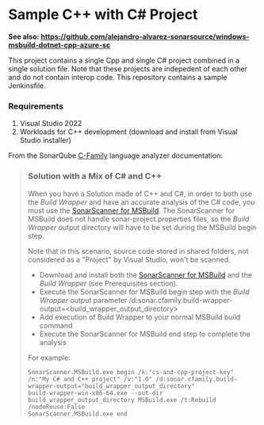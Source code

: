 # Sample C++ with C# Project

**See also: https://github.com/alejandro-alvarez-sonarsource/windows-msbuild-dotnet-cpp-azure-sc**

This project contains a single Cpp and single C# project combined in a single solution file. Note that these projects are indepedent of each other and do not contain interop code. This repository contains a sample Jenkinsfile.

### Requirements
1. Visual Studio 2022
2. Workloads for C++ development (download and install from Visual Studio installer)

From the SonarQube [C-Family](https://docs.sonarqube.org/latest/analysis/languages/cfamily/) language analyzer documentation:
> ### Solution with a Mix of C# and C++
>
> When you have a Solution made of C++ and C#, in order to both use the _Build Wrapper_ and have an accurate analysis of the C# code, you must use the [SonarScanner for MSBuild](https://github.com/SonarSource/sonar-scanner-msbuild). The SonarScanner for MSBuild does not handle sonar-project.properties files, so the _Build Wrapper_ output directory will have to be set during the MSBuild begin step.
> 
> Note that in this scenario, source code stored in shared folders, not considered as a "Project" by Visual Studio, won't be scanned.
> * Download and install both the [SonarScanner for MSBuild](https://github.com/SonarSource/sonar-scanner-msbuild) and the _Build Wrapper_ (see Prerequisites section).
> * Execute the SonarScanner for MSBuild begin step with the _Build Wrapper_ output parameter /d:sonar.cfamily.build-wrapper-output=<build_wrapper_output_directory>
> * Add execution of Build Wrapper to your normal MSBuild build command
> * Execute the SonarScanner for MSBuild end step to complete the analysis
> 
> For example:
> ```text
> SonarScanner.MSBuild.exe begin /k:"cs-and-cpp-project-key" /n:"My C# and C++ project" /v:"1.0" /d:sonar.cfamily.build-wrapper-output="build_wrapper_output_directory"
> build-wrapper-win-x86-64.exe --out-dir build_wrapper_output_directory MSBuild.exe /t:Rebuild /nodeReuse:False
> SonarScanner.MSBuild.exe end
> ```
